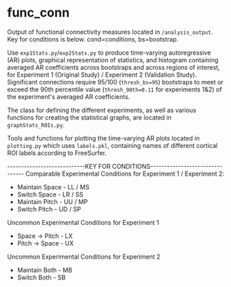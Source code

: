 # func_conn 

Output of functional connectivity measures located in `/analysis_output`. 
Key for conditions is below. cond=conditions, bs=bootstrap.

Use `exp1Stats.py`/`exp2Stats.py` to produce time-varying autoregressive (AR) plots, graphical representation of statistics, and histogram containing averaged AR coefficients across bootstraps and across regions of interest, for Experiment 1 (Original Study) / Experiment 2 (Validation Study). Significant connections require 95/100 (`thresh_bs=95`) bootstraps to meet or exceed the 90th percentile value (`thresh_90th=0.11` for experiments 1&2) of the experiment's averaged AR coefficients.

The class for defining the different experiments, as well as various functions for creating the statistical graphs, are located in `graphStats_ROIs.py`.

Tools and functions for plotting the time-varying AR plots located in `plotting.py` which uses `labels.pkl`, containing names of different cortical ROI labels according to FreeSurfer. 

----------------------------KEY FOR CONDITIONS--------------------------------
Comparable Experimental Conditions for Experiment 1 / Experiment 2:  
 - Maintain Space - LL / MS  
 - Switch Space - LR / SS  
 - Maintain Pitch - UU / MP  
 - Switch Pitch - UD / SP  

Uncommon Experimental Conditions for Experiment 1 
 - Space -> Pitch - LX 
 - Pitch -> Space - UX 

Uncommon Experimental Conditions for Experiment 2
 - Maintain Both - MB
 - Switch Both - SB
